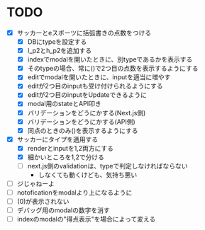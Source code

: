 # TODO

- [x] サッカーとeスポーツに括弧書きの点数をつける
  - [x] DBにtypeを設定する
  - [x] l_p2とh_p2を追加する
  - [x] indexでmodalを開いたときに、別typeであるかを表示する
  - [x] そのtypeの場合、常に()で2つ目の点数を表示するようにする
  - [x] editでmodalを開いたときに、inputを適当に増やす
  - [x] editが2つ目のinputも受け付けられるようにする
  - [x] editが2つ目のinputをUpdateできるように
  - [x] modal用のstateとAPI叩き
  - [x] バリデーションをどうにかする(Next.js側)
  - [x] バリデーションをどうにかする(API側)
  - [x] 同点のときのみ()を表示するようにする
- [x] サッカーにタイプを適用する
  - [x] renderとinputを1,2両方にする
  - [x] 細かいところを1,2で分ける
  - [ ] next.js側のvalidationは、typeで判定しなければならない
    - しなくても動くけども、気持ち悪い
- [ ] ジじゃねーよ
- [ ] notoficationをmodalより上になるように
- [ ] (0)が表示されない
- [ ] デバッグ用のmodalの数字を消す
- [ ] indexのmodalの"得点表示"を場合によって変える
